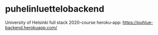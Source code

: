 # puhelinluettelobackend
University of Helsinki full stack 2020-course 
heroku-app: 
https://puhlue-backend.herokuapp.com/
